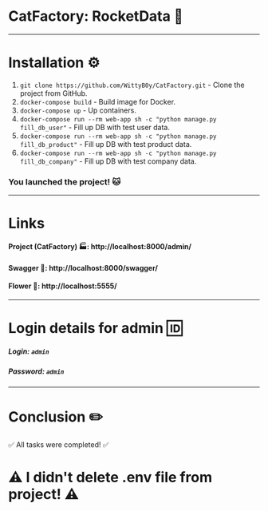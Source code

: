 # CatFactory: RocketData 🚀
___
# Installation ⚙️

1. `git clone https://github.com/WittyB0y/CatFactory.git` - Clone the project from GitHub.
2. `docker-compose build` - Build image for Docker.
3. `docker-compose up` - Up containers.
4. `docker-compose run --rm web-app sh -c "python manage.py fill_db_user"` - Fill up DB with test user data.
5. `docker-compose run --rm web-app sh -c "python manage.py fill_db_product"` - Fill up DB with test product data.
6. `docker-compose run --rm web-app sh -c "python manage.py fill_db_company"` - Fill up DB with test company data.

### You launched the project! 🐱‍

---
# Links 

#### Project (CatFactory) 🏭: http://localhost:8000/admin/ 
#### Swagger 📖: http://localhost:8000/swagger/
#### Flower 🌼: http://localhost:5555/

---
# Login details for admin 🆔
##### Login: `admin`
##### Password: `admin`

---
# Conclusion ✏️

✅ All tasks were completed! ✅

# ⚠️ I didn't delete .env file from project! ⚠️